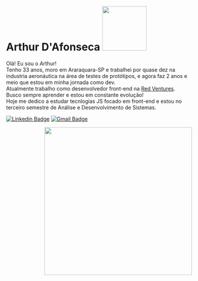 <h1>
  Arthur D'Afonseca
  <image src="https://media.giphy.com/media/Q4O7z34lByXHg9EiSu/giphy.gif" width="120px" />
</h1>

Olá! Eu sou o Arthur!</br>
Tenho 33 anos, moro em Araraquara-SP e trabalhei por quase dez na industria aeronáutica na área de testes de protótipos, e agora faz 2 anos e meio que estou em minha jornada como dev.</br>
Atualmente trabalho como desenvolvedor front-end na [Red Ventures](https://www.redventures.com/).</br>
Busco sempre aprender e estou em constante evolução!</br>
Hoje me dedico a estudar tecnlogias JS focado em front-end e estou no terceiro semestre de Análise e Desenvolvimento de Sistemas.</br>

[![Linkedin Badge](https://img.shields.io/badge/-LinkedIn-blue?style=flat-square&logo=Linkedin&logoColor=white&link=https://www.linkedin.com/in/ronnyacacio/)](https://www.linkedin.com/in/arthur-d-afonseca-885757183/)
[![Gmail Badge](https://img.shields.io/badge/-Gmail-c14438?style=flat-square&logo=Gmail&logoColor=white&link=mailto:arthur.dafonseca89@gmail.com)](mailto:arthur.dafonseca89@gmail.com)

<div align="right">
  <image src="https://media.giphy.com/media/5eLDrEaRGHegx2FeF2/giphy.gif" width="400px" />
</div>
